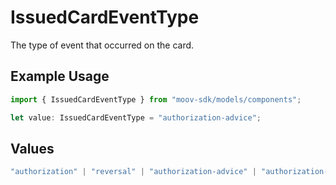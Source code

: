 # IssuedCardEventType

The type of event that occurred on the card.

## Example Usage

```typescript
import { IssuedCardEventType } from "moov-sdk/models/components";

let value: IssuedCardEventType = "authorization-advice";
```

## Values

```typescript
"authorization" | "reversal" | "authorization-advice" | "authorization-expiration" | "authorization-incremental" | "clearing"
```